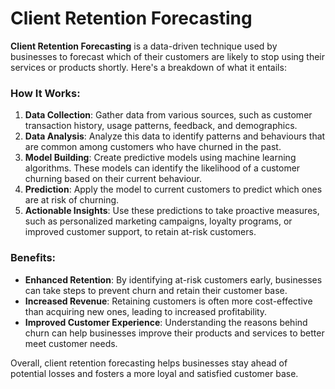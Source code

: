 # Client Retention Forecasting

**Client Retention Forecasting** is a data-driven technique used by businesses to forecast which of their customers are likely to stop using their services or products shortly. Here's a breakdown of what it entails:

### How It Works:
1. **Data Collection**: Gather data from various sources, such as customer transaction history, usage patterns, feedback, and demographics.
2. **Data Analysis**: Analyze this data to identify patterns and behaviours that are common among customers who have churned in the past.
3. **Model Building**: Create predictive models using machine learning algorithms. These models can identify the likelihood of a customer churning based on their current behaviour.
4. **Prediction**: Apply the model to current customers to predict which ones are at risk of churning.
5. **Actionable Insights**: Use these predictions to take proactive measures, such as personalized marketing campaigns, loyalty programs, or improved customer support, to retain at-risk customers.

### Benefits:
- **Enhanced Retention**: By identifying at-risk customers early, businesses can take steps to prevent churn and retain their customer base.
- **Increased Revenue**: Retaining customers is often more cost-effective than acquiring new ones, leading to increased profitability.
- **Improved Customer Experience**: Understanding the reasons behind churn can help businesses improve their products and services to better meet customer needs.

Overall, client retention forecasting helps businesses stay ahead of potential losses and fosters a more loyal and satisfied customer base.
